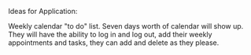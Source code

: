 Ideas for Application:

Weekly calendar "to do" list. Seven days worth of calendar will show up. They will have the ability to log in and log out, add their weekly appointments and tasks, they can add and delete as they please.